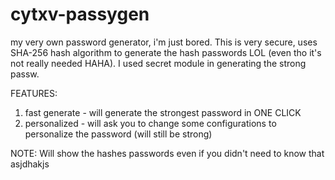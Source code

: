 # cytxv-passygen
my very own password generator, i'm just bored. This is very secure, uses SHA-256 hash algorithm to generate the hash passwords LOL (even tho it's not really needed HAHA). I used secret module in generating the strong passw.

FEATURES:
1. fast generate - will generate the strongest password in ONE CLICK
2. personalized - will ask you to change some configurations to personalize the password (will still be strong)

NOTE: Will show the hashes passwords even if you didn't need to know that asjdhakjs
